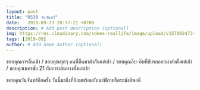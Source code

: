 ```yaml
---
layout: post
title: "0530 วันจันทร์"
date:   2019-09-23 20:37:21 +0700
description: # Add post description (optional)
img: https://res.cloudinary.com/sdees-reallife/image/upload/v1570024734/IMG_20190923_072708.jpg # Add image post (optional)
tags: [2019-09]
author: # Add name author (optional)
---
```

ขอบคุณการตื่นเช้า / ขอบคุณทุกๆ คนที่ตื่นมาส่งกันแต่เช้า / ขอบคุณอ๊บ-อ๊บที่ขับรถออกมาส่งตั้งแต่เช้า / ขอบคุณนครชัย 21 กับการเดินทางตั้งแต่เช้า

<i class="fa fa-child" style="color:plum"></i>

ขอบคุณวันจันทร์อีกครั้ง วันนี้มาถึงที่ป้อมพร้อมกับนาฬิกาหรือระฆังตีพอดี
